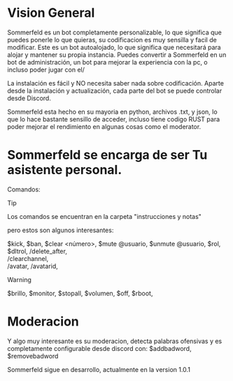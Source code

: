 # Vision General
Sommerfeld es un bot completamente personalizable, lo que significa que puedes ponerle lo que quieras, su codificacion es muy sensilla y facil de modificar. Este es un bot autoalojado, lo que significa que necesitará para alojar y mantener su propia instancia. Puedes convertir a Sommerfeld en un bot de administración, un bot para mejorar la experiencia con la pc, o incluso poder jugar con el/

La instalación es fácil y NO necesita saber nada sobre codificación. Aparte desde la instalación y actualización, cada parte del bot se puede controlar desde Discord.

Sommerfeld esta hecho en su mayoria en python, archivos .txt, y json, lo que lo hace bastante sensillo de acceder, incluso tiene codigo RUST para poder mejorar el rendimiento en algunas cosas como el moderator.

Sommerfeld se encarga de ser Tu asistente personal.
=======
 Comandos:
 >[!TIP]
 >Los comandos se encuentran en la carpeta "instrucciones y notas"

pero estos son algunos interesantes:

$kick,
$ban,
$clear <número>,
$mute @usuario,
$unmute @usuario,
$rol,
$dltrol,
/delete_after,  
/clearchannel,  
/avatar,
/avatarid,

>[!WARNING]
$brillo,
$monitor,
$stopall,
$volumen,
$off,
$rboot,

# Moderacion
Y algo muy interesante es su moderacion, detecta palabras ofensivas y es completamente configurable desde discord con:
$addbadword,
$removebadword

Sommerfeld sigue en desarrollo, actualmente en la version 1.0.1